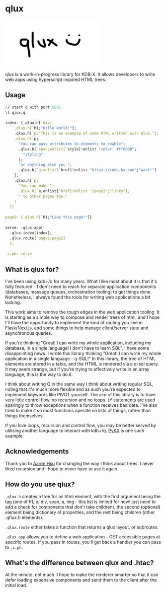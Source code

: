 # qlux

![qlux Logo](examples/app_with_static/static/logo.jpg)

qlux is a work-in-progress library for KDB-X. It allows developers to write web apps using hyperscript inspired HTML trees.

## Usage

```q
// start q with port 5001
\l qlux.q

index: {.qlux.h[`div;
    .qlux.h[`h1;"Hello world!"];
    .qlux.h[`p;"This is an example of some HTML written with qlux."];
    .qlux.h[`p;
      "You can pass attributes to elements to enable";
      .qlux.h[`span;enlist[`style]!enlist "color: #ff0000";
        "styling"
      ];
      "or anything else you ";
      .qlux.h[`a;enlist[`href]!enlist "https://code.kx.com";"want!"]
    ];
    .qlux.h[`p;
      "You can make ";
      .qlux.h[`a;enlist[`href]!enlist "/page2";"links"];
      " to other pages too."
    ]
  ]}

page2: {.qlux.h[`h1;"Like this page!"]}

serve: .qlux.app[
  .qlux.index[index];
  .qlux.route[`page2;page2]
  ];

.z.ph: serve
```

## What is qlux for?

I've been using kdb+/q for many years. What I like most about it is that it's fully featured - I don't need to reach for separate application components (databases, message queues, orchestration tooling) to get things done. Nonetheless, I always found the tools for writing web applications a bit lacking.

This work aims to remove the rough edges in the web application tooling. It is starting as a simple way to compose and render trees of html, and I hope I'll have the opportunity to implement the kind of routing you see in Flask/Next.js, and some things to help manage client/server state and asynchronous queries.

If you're thinking "Great! I can write my whole application, including my database, in a single language! I don't have to learn SQL", I have some disappointing news. I wrote this library thinking "Great! I can write my whole application in a single language - q-SQL!" In this library, the tree of HTML elements are stored in a table, and the HTML is rendered via a q-sql query. It may seem strange, but if you're trying to effectively write in an array language, this is the way to do it.

I think about writing Q in the same way I think about writing regular SQL, noting that it's much more flexible and as such you're expected to implement keywords like PIVOT yourself. The aim of this library is to have very little control flow, no recursion and no loops. `if` statements are used sparingly to throw exceptions when a function receives bad data. I've also tried to make it so most functions operate on lists of things, rather than things themselves.

If you love loops, recursion and control flow, you may be better served by utilising another language to interact with kdb+/q. [PyKX](https://docs.kx.com/3.1/PyKX/home.htm) is one such example.

## Acknowledgements

Thank you to [Aaron Hsu](https://github.com/arcfide) for changing the way I think about trees. I never liked recursion and I hope to never have to use it again.

## How do you use qlux?

`.qlux.h` creates a tree for an html element, with the first argument being the tag (one of h1, p, div, span, a, img - this list is limited for now! just need to add a check for components that don't take children), the second (optional) element being dictionary of properties, and the rest being children (other .qflux.h elements).

`.qlux.route` either takes a function that returns a qlux layout, or subroutes.

`.qlux.app` allows you to define a web application - GET accessible pages at specific routes. If you pass in routes, you'll get back a handler you can pass to `.z.ph`.

## What's the difference between qlux and .htac?

At the minute, not much. I hope to make the renderer smarter so that it can defer loading expensive components and send them to the client after the initial load.
